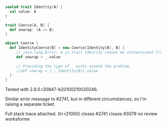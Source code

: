 ```scala

sealed trait Identity[A] {
  val value: A
}

trait Coerce[A, B] {
  def unwrap: (A => B)
}

object Coerce {
  def IdentityCoerce[B] = new Coerce[Identity[B], B] {
     // java.lang.Error: A in trait Identity cannot be instantiated from ?x$$1.type
     def unwrap = _.value
     
     // Providing the type of _ works around the problem.
     //def unwrap = (_: Identity[B]).value 
  }
}
```

Tested with 2.8.0.r20847-b20100210020246.

Similar error message to #2741, but in different circumstances, so I'm raising a separate ticket.

Full stack trace attached.
(In r21000) closes #2741 closes #3079 no review
worksforme
